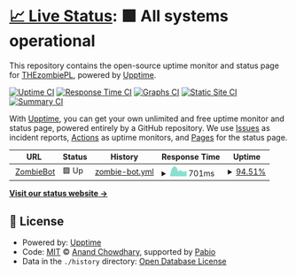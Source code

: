 # [📈 Live Status](https://THEzombiePL.github.io/status): <!--live status--> **🟩 All systems operational**

This repository contains the open-source uptime monitor and status page for [THEzombiePL](thezombiepl.github.io), powered by [Upptime](https://github.com/upptime/upptime).

[![Uptime CI](https://github.com/THEzombiePL/status/workflows/Uptime%20CI/badge.svg)](https://github.com/THEzombiePL/status/actions?query=workflow%3A%22Uptime+CI%22)
[![Response Time CI](https://github.com/THEzombiePL/status/workflows/Response%20Time%20CI/badge.svg)](https://github.com/THEzombiePL/status/actions?query=workflow%3A%22Response+Time+CI%22)
[![Graphs CI](https://github.com/THEzombiePL/status/workflows/Graphs%20CI/badge.svg)](https://github.com/THEzombiePL/status/actions?query=workflow%3A%22Graphs+CI%22)
[![Static Site CI](https://github.com/THEzombiePL/status/workflows/Static%20Site%20CI/badge.svg)](https://github.com/THEzombiePL/status/actions?query=workflow%3A%22Static+Site+CI%22)
[![Summary CI](https://github.com/THEzombiePL/status/workflows/Summary%20CI/badge.svg)](https://github.com/THEzombiePL/status/actions?query=workflow%3A%22Summary+CI%22)

With [Upptime](https://upptime.js.org), you can get your own unlimited and free uptime monitor and status page, powered entirely by a GitHub repository. We use [Issues](https://github.com/THEzombiePL/status/issues) as incident reports, [Actions](https://github.com/THEzombiePL/status/actions) as uptime monitors, and [Pages](https://THEzombiePL.github.io/status) for the status page.

<!--start: status pages-->
<!-- This summary is generated by Upptime (https://github.com/upptime/upptime) -->
<!-- Do not edit this manually, your changes will be overwritten -->
<!-- prettier-ignore -->
| URL | Status | History | Response Time | Uptime |
| --- | ------ | ------- | ------------- | ------ |
| <img alt="" src="https://icons.duckduckgo.com/ip3/zombiebot.pl.ico" height="13"> [ZombieBot](https://zombiebot.pl) | 🟩 Up | [zombie-bot.yml](https://github.com/THEzombiePL/status/commits/HEAD/history/zombie-bot.yml) | <details><summary><img alt="Response time graph" src="./graphs/zombie-bot/response-time-week.png" height="20"> 701ms</summary><br><a href="https://THEzombiePL.github.io/status/history/zombie-bot"><img alt="Response time 741" src="https://img.shields.io/endpoint?url=https%3A%2F%2Fraw.githubusercontent.com%2FTHEzombiePL%2Fstatus%2FHEAD%2Fapi%2Fzombie-bot%2Fresponse-time.json"></a><br><a href="https://THEzombiePL.github.io/status/history/zombie-bot"><img alt="24-hour response time 537" src="https://img.shields.io/endpoint?url=https%3A%2F%2Fraw.githubusercontent.com%2FTHEzombiePL%2Fstatus%2FHEAD%2Fapi%2Fzombie-bot%2Fresponse-time-day.json"></a><br><a href="https://THEzombiePL.github.io/status/history/zombie-bot"><img alt="7-day response time 701" src="https://img.shields.io/endpoint?url=https%3A%2F%2Fraw.githubusercontent.com%2FTHEzombiePL%2Fstatus%2FHEAD%2Fapi%2Fzombie-bot%2Fresponse-time-week.json"></a><br><a href="https://THEzombiePL.github.io/status/history/zombie-bot"><img alt="30-day response time 949" src="https://img.shields.io/endpoint?url=https%3A%2F%2Fraw.githubusercontent.com%2FTHEzombiePL%2Fstatus%2FHEAD%2Fapi%2Fzombie-bot%2Fresponse-time-month.json"></a><br><a href="https://THEzombiePL.github.io/status/history/zombie-bot"><img alt="1-year response time 741" src="https://img.shields.io/endpoint?url=https%3A%2F%2Fraw.githubusercontent.com%2FTHEzombiePL%2Fstatus%2FHEAD%2Fapi%2Fzombie-bot%2Fresponse-time-year.json"></a></details> | <details><summary><a href="https://THEzombiePL.github.io/status/history/zombie-bot">94.51%</a></summary><a href="https://THEzombiePL.github.io/status/history/zombie-bot"><img alt="All-time uptime 97.63%" src="https://img.shields.io/endpoint?url=https%3A%2F%2Fraw.githubusercontent.com%2FTHEzombiePL%2Fstatus%2FHEAD%2Fapi%2Fzombie-bot%2Fuptime.json"></a><br><a href="https://THEzombiePL.github.io/status/history/zombie-bot"><img alt="24-hour uptime 63.69%" src="https://img.shields.io/endpoint?url=https%3A%2F%2Fraw.githubusercontent.com%2FTHEzombiePL%2Fstatus%2FHEAD%2Fapi%2Fzombie-bot%2Fuptime-day.json"></a><br><a href="https://THEzombiePL.github.io/status/history/zombie-bot"><img alt="7-day uptime 94.51%" src="https://img.shields.io/endpoint?url=https%3A%2F%2Fraw.githubusercontent.com%2FTHEzombiePL%2Fstatus%2FHEAD%2Fapi%2Fzombie-bot%2Fuptime-week.json"></a><br><a href="https://THEzombiePL.github.io/status/history/zombie-bot"><img alt="30-day uptime 95.43%" src="https://img.shields.io/endpoint?url=https%3A%2F%2Fraw.githubusercontent.com%2FTHEzombiePL%2Fstatus%2FHEAD%2Fapi%2Fzombie-bot%2Fuptime-month.json"></a><br><a href="https://THEzombiePL.github.io/status/history/zombie-bot"><img alt="1-year uptime 97.63%" src="https://img.shields.io/endpoint?url=https%3A%2F%2Fraw.githubusercontent.com%2FTHEzombiePL%2Fstatus%2FHEAD%2Fapi%2Fzombie-bot%2Fuptime-year.json"></a></details>

<!--end: status pages-->

[**Visit our status website →**](https://THEzombiePL.github.io/status)

## 📄 License

- Powered by: [Upptime](https://github.com/upptime/upptime)
- Code: [MIT](./LICENSE) © [Anand Chowdhary](https://anandchowdhary.com), supported by [Pabio](https://pabio.com)
- Data in the `./history` directory: [Open Database License](https://opendatacommons.org/licenses/odbl/1-0/)
